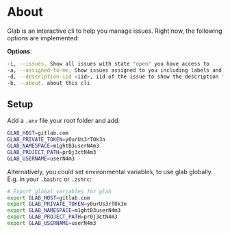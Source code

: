 # About

Glab is an interactive cli to help you manage issues.
Right now, the following options are implemented:

**Options**:

```sh
-i, --issues, Show all issues with state "open" you have access to
-a, --assigned-to-me, Show issues assigned to you including labels and their iid
-d, --description-iid <iid>, iid of the issue to show the description for
-b, --about, about this cli
```

## Setup

Add a `.env` file your root folder and add:

```sh
GLAB_HOST=gitlab.com
GLAB_PRIVATE_TOKEN=y0urUs3rT0k3n
GLAB_NAMESPACE=m1ghtB3userN4m3
GLAB_PROJECT_PATH=pr0j3ctN4m3
GLAB_USERNAME=userN4m3
```

Alternatively, you could set environmental variables, to use
glab globally.
E.g. in your `.bashrc` or `.zshrc`:

```sh
# Export global variables for glab
export GLAB_HOST=gitlab.com
export GLAB_PRIVATE_TOKEN=y0urUs3rT0k3n
export GLAB_NAMESPACE=m1ghtB3userN4m3
export GLAB_PROJECT_PATH=pr0j3ctN4m3
export GLAB_USERNAME=userN4m3
```
